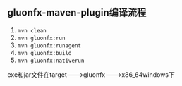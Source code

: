 ## gluonfx-maven-plugin编译流程
1. ```mvn clean```
2. ```mvn gluonfx:run```
3. ```mvn gluonfx:runagent```
4. ```mvn gluonfx:build```
5. ```mvn gluonfx:nativerun```

exe和jar文件在target--->gluonfx--->x86_64windows下